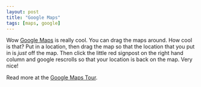 ```yaml
---
layout: post
title: "Google Maps"
tags: [maps, google]
---
```


Wow [Google Maps](http://maps.google.com) is really cool. You can drag the maps around. How cool is that? Put in a location, then drag the map so that the location that you put in is _just_ off the map. Then click the little red signpost on the right hand column and google rescrolls so that your location is back on the map. Very nice!

Read more at the [Google Maps Tour](http://www.google.com/help/maps/tour/).
